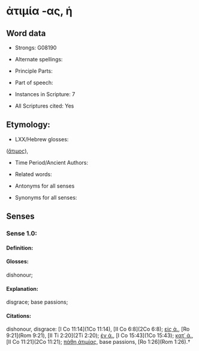 # ἀτιμία -ας, ἡ

<!-- Status: S2=NeedsEdits -->
<!-- Lexica used for edits:   -->

## Word data

* Strongs: G08190

* Alternate spellings:



* Principle Parts: 


* Part of speech: 


* Instances in Scripture: 7

* All Scriptures cited: Yes

## Etymology: 


* LXX/Hebrew glosses: 

([ἄτιμος]()),

* Time Period/Ancient Authors: 


* Related words: 

* Antonyms for all senses

* Synonyms for all senses: 


## Senses 


### Sense  1.0: 

#### Definition: 

#### Glosses: 

dishonour; 

#### Explanation: 

disgrace; 
base passions; 

#### Citations: 

dishonour, disgrace: [I Co 11:14](1Co 11:14), [II Co 6:8](2Co 6:8); [εἰς ἀ.](), [Ro 9:21](Rom 9:21), [II Ti 2:20](2Ti 2:20); [ἐν ἀ.](), [I Co 15:43](1Co 15:43); [κατ᾽ ἀ.](), [II Co 11:21](2Co 11:21); [πάθη ἀτιμίας](), base passions, [Ro 1:26](Rom 1:26).†
